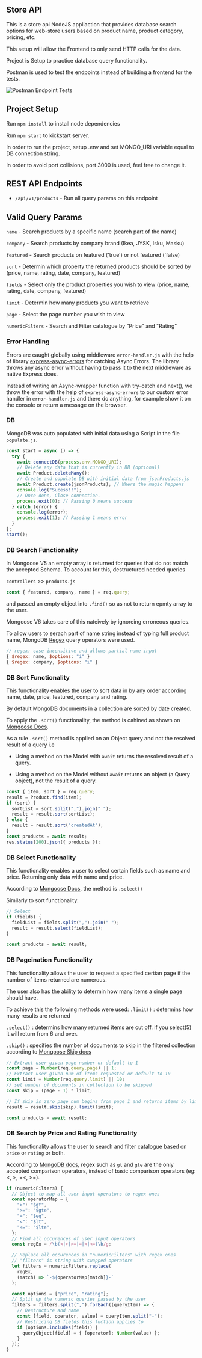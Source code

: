 ## Store API

This is a store api NodeJS appliaction that provides database search options for
web-store users based on product name, product category, pricing, etc.

This setup will allow the Frontend to only send HTTP calls for the data.

Project is Setup to practice database query functionality.

Postman is used to test the endpoints instead of building a frontend for the
tests.

![Postman Endpoint Tests](https://github.com/RhonnieAl/Store-api/blob/master/screenshots/Screenshot1.png)

## Project Setup

Run `npm install` to install node dependencies

Run `npm start` to kickstart server.

In order to run the project, setup .env and set MONGO_URI variable equal to DB
connection string.

In order to avoid port collisions, port 3000 is used, feel free to change it.

## REST API Endpoints

- `/api/v1/products` - Run all query params on this endpoint

## Valid Query Params

`name` - Search products by a specific name (search part of the name)

`company` - Search products by company brand (Ikea, JYSK, Isku, Masku)

`featured` - Search products on featured ('true') or not featured ('false)

`sort` - Determin which property the returned products should be sorted by
(price, name, rating, date, company, featured)

`fields` - Select only the product properties you wish to view (price, name,
rating, date, company, featured)

`limit` - Determin how many products you want to retrieve

`page` - Select the page number you wish to view

`numericFilters` - Search and Filter catalogue by "Price" and "Rating"

### Error Handling

Errors are caught globally using middleware `error-handler.js` with the help of
library
[express-async-errors](https://www.npmjs.com/package/express-async-errors) for
catching Async Errors. The library throws any async error without having to pass
it to the next middleware as native Express does.

Instead of writing an Async-wrapper function with try-catch and next(), we throw
the error with the help of `express-async-errors` to our custom error handler in
`error-handler.js` and there do anything, for example show it on the console or
return a message on the browser.

### DB

MongoDB was auto populated with initial data using a Script in the file
`populate.js`.

```js
const start = async () => {
  try {
    await connectDB(process.env.MONGO_URI);
    // Delete any data that is currently in DB (optional)
    await Product.deleteMany();
    // Create and populate DB with initial data from jsonProducts.js
    await Product.create(jsonProducts); // Where the magic happens
    console.log("Sucess!!");
    // Once done, Close connection.
    process.exit(0); // Passing 0 means success
  } catch (error) {
    console.log(error);
    process.exit(1); // Passing 1 means error
  }
};
start();
```

### DB Search Functionality

In Mongoose V5 an empty array is returned for queries that do not match the
accepted Schema. To account for this, destructured needed queries

`controllers` >> `products.js`

```js
const { featured, company, name } = req.query;
```

and passed an empty object into `.find()` so as not to return epmty array to the
user.

Mongoose V6 takes care of this nateively by ignoreing erroneous queries.

To allow users to serach part of name string instead of typing full product
name, MongoDB
[Regex](https://www.mongodb.com/docs/manual/reference/operator/query/regex/#-regex)
query operators were used.

```js
// regex: case incensitive and allows partial name input
{ $regex: name, $options: "i" }
{ $regex: company, $options: "i" }
```

### DB Sort Functionality

This functionality enables the user to sort data in by any order according name,
date, price, featured, company and rating.

By default MongoDB documents in a collection are sorted by date created.

To apply the `.sort()` functionality, the method is cahined as shown on
[Mongoose Docs](<https://mongoosejs.com/docs/api/query.html#Query.prototype.sort()>).

As a rule `.sort()` method is applied on an Object query and not the resolved
result of a query i.e

- Using a method on the Model with `await` returns the resolved result of a
  query.

- Using a method on the Model without `await` returns an object (a Query
  object), not the result of a query.

```js
const { item, sort } = req.query;
result = Product.find(item);
if (sort) {
  sortList = sort.split(",").join(" ");
  result = result.sort(sortList);
} else {
  result = result.sort("createdAt");
}
const products = await result;
res.status(200).json({ products });
```

### DB Select Functionality

This functionality enables a user to select certain fields such as name and
price. Returning only data with name and price.

According to
[Mongoose Docs](<https://mongoosejs.com/docs/api/query.html#Query.prototype.sort()>),
the method is `.select()`

Similarly to sort functionality:

```js
// Select
if (fields) {
  fieldList = fields.split(",").join(" ");
  result = result.select(fieldList);
}

const products = await result;
```

### DB Pageination Functionality

This functionality allows the user to request a specified certian page if the
number of items returned are numerous.

The user also has the ability to determin how many items a single page should
have.

To achieve this the following methods were used: `.limit()` : determins how many
results are returned

`.select()` : determins how many returned items are cut off. if you select(5) it
will return from 6 and over.

`.skip()` : specifies the number of documents to skip in the filtered collection
according to
[Mongoose Skip docs](<https://mongoosejs.com/docs/api/query.html#Query.prototype.skip()>)

```js
// Extract user-given page number or default to 1
const page = Number(req.query.page) || 1;
// Extract user-given num of items requested or default to 10
const limit = Number(req.query.limit) || 10;
// set number of documents in collection to be skipped
const skip = (page - 1) * limit;

// If skip is zero page num begins from page 1 and returns items by limit given
result = result.skip(skip).limit(limit);

const products = await result;
```

### DB Search by Price and Rating Functionality

This functionality allows the user to search and filter catalogue based on
`price` or `rating` or both.

According to
[MongoDB docs](https://www.mongodb.com/docs/manual/reference/operator/query/),
regex such as `gt` and `gte` are the only accepted comparison operators, instead
of basic comparison operators (eg: <, >, =<, >=).

```js
if (numericFilters) {
  // Object to map all user input operators to regex ones
  const operatorMap = {
    ">": "$gt",
    ">=": "$gte",
    "=": "$eq",
    "<": "$lt",
    "<=": "$lte",
  };
  // Find all occurences of user input operators
  const regEx = /\b(<|>|>=|=|<|<=)\b/g;

  // Replace all occurences in "numericFilters" with regex ones
  // "filters" is string with swapped operators
  let filters = numericFilters.replace(
    regEx,
    (match) => `-${operatorMap[match]}-`
  );

  const options = ["price", "rating"];
  // Split up the numeric queries passed by the user
  filters = filters.split(",").forEach((queryItem) => {
    // Destructure and name
    const [field, operator, value] = queryItem.split("-");
    // Restricing DB fields this fuction applies to
    if (options.includes(field)) {
      queryObject[field] = { [operator]: Number(value) };
    }
  });
}
```
